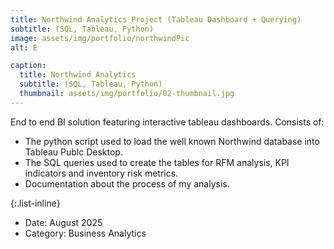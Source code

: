 ```yaml
---
title: Northwind Analytics Project (Tableau Dashboard + Querying)
subtitle: (SQL, Tableau, Python)
image: assets/img/portfolio/northwindPic
alt: E

caption:
  title: Northwind Analytics 
  subtitle: (SQL, Tableau, Python)
  thumbnail: assets/img/portfolio/02-thumbnail.jpg
---
```

End to end BI solution featuring interactive tableau dashboards. Consists of:

- The python script used to load the well known Northwind database into Tableau Publc Desktop.
- The SQL queries used to create the tables for RFM analysis, KPI indicators and inventory risk metrics.
- Documentation about the process of my analysis.

{:.list-inline}
- Date: August 2025
- Category: Business Analytics

